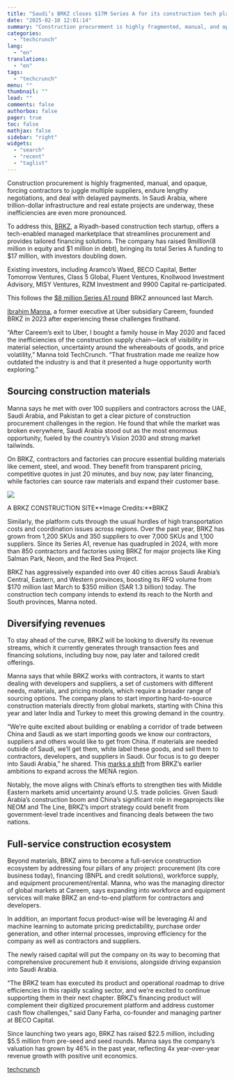 ```yaml
---
title: "Saudi’s BRKZ closes $17M Series A for its construction tech platform"
date: "2025-02-10 12:01:14"
summary: "Construction procurement is highly fragmented, manual, and opaque, forcing contractors to juggle multiple suppliers, endure lengthy negotiations, and deal with delayed payments. In Saudi Arabia, where trillion-dollar infrastructure and real estate projects are underway, these inefficiencies are even more pronounced. To address this, BRKZ, a Riyadh-based construction tech startup, offers..."
categories:
  - "techcrunch"
lang:
  - "en"
translations:
  - "en"
tags:
  - "techcrunch"
menu: ""
thumbnail: ""
lead: ""
comments: false
authorbox: false
pager: true
toc: false
mathjax: false
sidebar: "right"
widgets:
  - "search"
  - "recent"
  - "taglist"
---
```


Construction procurement is highly fragmented, manual, and opaque, forcing contractors to juggle multiple suppliers, endure lengthy negotiations, and deal with delayed payments. In Saudi Arabia, where trillion-dollar infrastructure and real estate projects are underway, these inefficiencies are even more pronounced.

To address this, [BRKZ](https://brkz.com/), a Riyadh-based construction tech startup, offers a tech-enabled managed marketplace that streamlines procurement and provides tailored financing solutions. The company has raised $9 million ($8 million in equity and $1 million in debt), bringing its total Series A funding to $17 million, with investors doubling down.

Existing investors, including Aramco’s Waed, BECO Capital, Better Tomorrow Ventures, Class 5 Global, Fluent Ventures, Knollwood Investment Advisory, MISY Ventures, RZM Investment and 9900 Capital re-participated.

This follows the [$8 million Series A1 round](https://techcrunch.com/2024/03/05/brkz-emerges-from-stealth-with-8m/) BRKZ announced last March.

[Ibrahim Manna](https://www.linkedin.com/in/ibrahimmanna?utm_source=share&utm_campaign=share_via&utm_content=profile&utm_medium=android_app), a former executive at Uber subsidiary Careem, founded BRKZ in 2023 after experiencing these challenges firsthand.

“After Careem’s exit to Uber, I bought a family house in May 2020 and faced the inefficiencies of the construction supply chain—lack of visibility in material selection, uncertainty around the whereabouts of goods, and price volatility,” Manna told TechCrunch. “That frustration made me realize how outdated the industry is and that it presented a huge opportunity worth exploring.”

Sourcing construction materials
-------------------------------

Manna says he met with over 100 suppliers and contractors across the UAE, Saudi Arabia, and Pakistan to get a clear picture of construction procurement challenges in the region. He found that while the market was broken everywhere, Saudi Arabia stood out as the most enormous opportunity, fueled by the country’s Vision 2030 and strong market tailwinds.

On BRKZ, contractors and factories can procure essential building materials like cement, steel, and wood. They benefit from transparent pricing, competitive quotes in just 20 minutes, and buy now, pay later financing, while factories can source raw materials and expand their customer base.

![](https://techcrunch.com/wp-content/uploads/2025/02/IMG_9678.jpeg?w=680)

A BRKZ CONSTRUCTION SITE**Image Credits:**BRKZ

Similarly, the platform cuts through the usual hurdles of high transportation costs and coordination issues across regions. Over the past year, BRKZ has grown from 1,200 SKUs and 350 suppliers to over 7,000 SKUs and 1,100 suppliers. Since its Series A1, revenue has quadrupled in 2024, with more than 850 contractors and factories using BRKZ for major projects like King Salman Park, Neom, and the Red Sea Project.

BRKZ has aggressively expanded into over 40 cities across Saudi Arabia’s Central, Eastern, and Western provinces, boosting its RFQ volume from $170 million last March to $350 million (SAR 1.3 billion) today. The construction tech company intends to extend its reach to the North and South provinces, Manna noted.

Diversifying revenues
---------------------

To stay ahead of the curve, BRKZ will be looking to diversify its revenue streams, which it currently generates through transaction fees and financing solutions, including buy now, pay later and tailored credit offerings.

Manna says that while BRKZ works with contractors, it wants to start dealing with developers and suppliers, a set of customers with different needs, materials, and pricing models, which require a broader range of sourcing options. The company plans to start importing hard-to-source construction materials directly from global markets, starting with China this year and later India and Turkey to meet this growing demand in the country.

“We’re quite excited about building or enabling a corridor of trade between China and Saudi as we start importing goods we know our contractors, suppliers and others would like to get from China. If materials are needed outside of Saudi, we’ll get them, white label these goods, and sell them to contractors, developers, and suppliers in Saudi. Our focus is to go deeper into Saudi Arabia,” he shared. This [marks a shift](https://techcrunch.com/2024/03/05/brkz-emerges-from-stealth-with-8m/) from BRKZ’s earlier ambitions to expand across the MENA region.

Notably, the move aligns with China’s efforts to strengthen ties with Middle Eastern markets amid uncertainty around U.S. trade policies. Given Saudi Arabia’s construction boom and China’s significant role in megaprojects like NEOM and The Line, BRKZ’s import strategy could benefit from government-level trade incentives and financing deals between the two nations.

Full-service construction ecosystem
-----------------------------------

Beyond materials, BRKZ aims to become a full-service construction ecosystem by addressing four pillars of any project: procurement (its core business today), financing (BNPL and credit solutions), workforce supply, and equipment procurement/rental. Manna, who was the managing director of global markets at Careem, says expanding into workforce and equipment services will make BRKZ an end-to-end platform for contractors and developers.

In addition, an important focus product-wise will be leveraging AI and machine learning to automate pricing predictability, purchase order generation, and other internal processes, improving efficiency for the company as well as contractors and suppliers.

The newly raised capital will put the company on its way to becoming that comprehensive procurement hub it envisions, alongside driving expansion into Saudi Arabia.

“The BRKZ team has executed its product and operational roadmap to drive efficiencies in this rapidly scaling sector, and we’re excited to continue supporting them in their next chapter. BRKZ’s financing product will complement their digitized procurement platform and address customer cash flow challenges,” said Dany Farha, co-founder and managing partner at BECO Capital.

Since launching two years ago, BRKZ has raised $22.5 million, including $5.5 million from pre-seed and seed rounds. Manna says the company’s valuation has grown by 46% in the past year, reflecting 4x year-over-year revenue growth with positive unit economics.

[techcrunch](https://techcrunch.com/2025/02/09/saudis-brkz-closes-17m-series-a-for-its-construction-tech-platform/)
